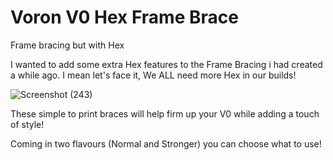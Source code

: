 # Voron V0 Hex Frame Brace
 Frame bracing but with Hex

I wanted to add some extra Hex features to the Frame Bracing i had created a while ago.
I mean let's face it, We ALL need more Hex in our builds!

![Screenshot (243)](https://github.com/Driftrotor/Voron-V0-Hex-Frame-Brace/assets/94327757/785938c9-b6e3-4244-9a0e-9a1e0118d345)

These simple to print braces will help firm up your V0 while adding a touch of style!

Coming in two flavours (Normal and Stronger) you can choose what to use!
